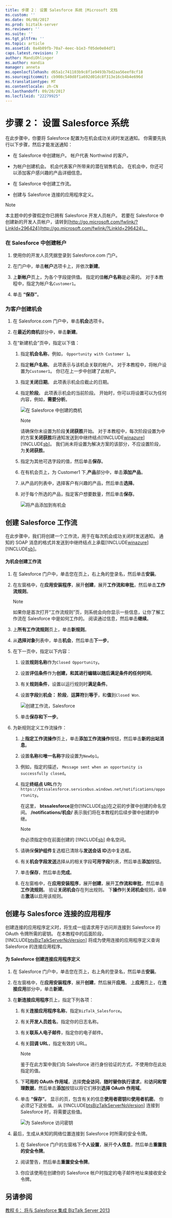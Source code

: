 ```yaml
---
title: 步骤 2： 设置 Salesforce 系统 |Microsoft 文档
ms.custom: ''
ms.date: 06/08/2017
ms.prod: biztalk-server
ms.reviewer: ''
ms.suite: ''
ms.tgt_pltfrm: ''
ms.topic: article
ms.assetid: 0a4b09fb-70a7-4eec-b1e3-f05de0e84df1
caps.latest.revision: 7
author: MandiOhlinger
ms.author: mandia
manager: anneta
ms.openlocfilehash: d65a1c741103b9c8f1e9493b7bd2aa56eef8cf18
ms.sourcegitcommit: cb908c540d8f1a692d01dc8f313e16cb4b4e696d
ms.translationtype: MT
ms.contentlocale: zh-CN
ms.lasthandoff: 09/20/2017
ms.locfileid: "22279925"
---
```

# <a name="step-2-set-up-the-salesforce-system"></a>步骤 2： 设置 Salesforce 系统
在此步骤中，你要将 Salesforce 配置为在机会成功关闭时发送通知。 你需要先执行以下步骤，然后才能发送通知：  
  
-   在 Salesforce 中创建帐户。 帐户代表 Northwind 的客户。  
  
-   为帐户创建机会。 机会代表客户所带来的潜在销售机会。 在机会中，你还可以添加客户感兴趣的产品详细信息。  
  
-   在 Salesforce 中创建工作流。  
  
-   创建与 Salesforce 连接的应用程序定义。  
  
> [!NOTE]
>  本主题中的步骤假定你已拥有 Salesforce 开发人员帐户。 若要在 Salesforce 中创建新的开发人员帐户，请转到[http://go.microsoft.com/fwlink/?LinkId=296424](http://go.microsoft.com/fwlink/?LinkId=296424)。  
  
### <a name="to-create-an-account-in-salesforce"></a>在 Salesforce 中创建帐户  
  
1.  使用你的开发人员凭据登录到 Salesforce.com 门户。  
  
2.  在门户中，单击**帐户**选项卡上，并依次**新建**。  
  
3.  上**新帐户**页上，为各个字段提供值。 指定的值**帐户名称**是必需的。 对于本教程中，指定为帐户名`Customer1`。  
  
4.  单击 **“保存”**。  
  
### <a name="to-create-an-opportunity-for-the-customer"></a>为客户创建机会  
  
1.  在 Salesforce.com 门户中，单击**机会**选项卡。  
  
2.  在**最近的商机**部分中，单击**新建**。  
  
3.  在“新建机会”页中，指定以下值：  
  
    1.  指定**机会名称**，例如， `Opportunity with Customer 1`。  
  
    2.  指定**帐户名称**。 此项表示与该机会关联的帐户。 对于本教程中，将帐户设置为`Customer1`。 你已在上一步中创建了此帐户。  
  
    3.  指定**关闭日期**。 此项表示机会应截止的日期。  
  
    4.  指定**阶段**。 此项表示机会的当前阶段。 开始时，你可以将设置可以为任何内容，例如，**需要分析**。  
  
         ![在 Salesforce 中创建的商机](../core/media/bts-sf-create-opp.jpg "BTS_SF_Create_Opp")  
  
        > [!NOTE]
        >  请确保你未设置为阶段**关闭获胜**开始。 对于本教程中，每次阶段设置为中的方案**关闭获胜**将通知发送到中继终结点[!INCLUDE[winazure](../includes/winazure-md.md)] [!INCLUDE[sb](../includes/sb-md.md)]。 我们尚未将设置为解决方案的该部分，不应设置阶段，为**关闭获胜**。  
  
    5.  指定为其他可选字段的值，然后单击**保存**。  
  
    6.  在有机会页上，为 Customer1 下,**产品**部分中，单击**添加产品**。  
  
    7.  从产品的列表中，选择客户有兴趣的产品，然后单击**选择**。  
  
    8.  对于每个所选的产品，指定客户想要数量，然后单击**保存**。  
  
         ![将产品添加到有机会](../core/media/bts-sf-add-product.gif "BTS_SF_Add_Product")  
  
## <a name="create-a-salesforce-workflow"></a>创建 Salesforce 工作流  
 在此步骤中，我们将创建一个工作流，用于在每次机会成功关闭时发送通知。 通知的 SOAP 消息的格式并发送到中继终结点上承载[!INCLUDE[winazure](../includes/winazure-md.md)] [!INCLUDE[sb](../includes/sb-md.md)]。  
  
#### <a name="to-create-a-workflow-for-opportunities"></a>为机会创建工作流  
  
1.  在 Salesforce 门户中，单击您在页上，右上角的登录名，然后单击**安装**。  
  
2.  在左窗格中，在**应用安装程序**，展开**创建**，展开**工作流和审批**，然后单击**工作流规则**。  
  
    > [!NOTE]
    >  如果你是首次打开“工作流规则”页，则系统会向你显示一些信息，让你了解工作流在 Salesforce 中是如何工作的。 阅读通过信息，然后单击**继续**。  
  
3.  上**所有工作流规则**页上，单击**新规则**。  
  
4.  从**选择对象**列表中，单击**机会**，然后单击**下一步**。  
  
5.  在下一页中，指定以下内容：  
  
    1.  设置**规则名称**作为`Closed Opportunity`。  
  
    2.  设置**评估条件**作为**创建，和其进行编辑以随后满足条件的任何时间**。  
  
    3.  有关**规则条件**，设置以运行规则时**满足条件**。  
  
    4.  设置**字段**到**机会： 阶段**，**运算符**到**等于**，和**值**到`Closed Won`.  
  
         ![创建工作流，Salesforce](../core/media/bts-sf-create-workflow.jpg "BTS_SF_Create_Workflow")  
  
    5.  单击**保存和下一步**。  
  
6.  为新规则定义工作流操作：  
  
    1.  上**指定工作流操作**页上，单击**添加工作流操作**按钮，然后单击**新的出站消息**。  
  
    2.  设置**名称**和**唯一名称**字段设置为`NewOp1`。  
  
    3.  例如，指定的描述， `Message sent when an opportunity is successfully closed`。  
  
    4.  指定**终结点 URL**作为`https://btssalesforce.servicebus.windows.net/notifications/opportunity`。  
  
         在这里， **btssalesforce**是你[!INCLUDE[sb](../includes/sb-md.md)]在之前的步骤中创建的命名空间。 **/notifications/机会/** 表示我们将在本教程的后续步骤中创建的中继。  
  
        > [!NOTE]
        >  你必须指定你在前面创建的 [!INCLUDE[sb](../includes/sb-md.md)] 命名空间。  
  
    5.  请确保**保护组件**复选框已清除与**发送会话 ID**选中复选框。  
  
    6.  有关**机会字段发送**选择从的相关字段**可用字段**列表，然后单击**添加**按钮。  
  
    7.  单击**保存**，然后单击**完成**。  
  
    8.  在左窗格中，在**应用安装程序**，展开**创建**，展开**工作流和审批**，然后单击**工作流规则**。 验证**关闭机会**存在列出规则。 下**操作**列**关闭机会**规则，请单击**激活**以启用该规则。  
  
## <a name="create-a-salesforce-connected-application"></a>创建与 Salesforce 连接的应用程序  
 创建连接的应用程序定义时，将生成一组请求用于访问并连接到 Salesforce 的 OAuth 令牌所需的密钥。 在本教程中的后面阶段，[!INCLUDE[btsBizTalkServerNoVersion](../includes/btsbiztalkservernoversion-md.md)] 将成为使用连接的应用程序定义查询 Salesforce 的连接应用程序。  
  
#### <a name="to-create-a-connected-application-for-salesforce"></a>为 Salesforce 创建连接应用程序定义  
  
1.  在 Salesforce 门户中，单击您在页上，右上角的登录名，然后单击**安装**。  
  
2.  在左窗格中，在**应用安装程序**，展开**创建**，然后展开**应用**。 上**应用**页上，在**连接应用**部分中，单击**新建**。  
  
3.  在**新连接应用程序**页上，指定下列各项：  
  
    1.  有关**连接应用程序名称**，指定`BizTalk_Salesforce`。  
  
    2.  有关**开发人员姓名**，指定你的日志名称。  
  
    3.  有关**联系人电子邮件**，指定你的电子邮件。  
  
    4.  有关**回调 URL**，指定有效的 URL。  
  
        > [!NOTE]
        >  鉴于在此方案中我们向 Salesforce 进行身份验证的方式，不使用你在此处指定的值。  
  
    5.  下**可用的 OAuth 作用域**，选择**完全访问**，**随时替你执行请求**，和**访问和管理数据**，然后单击**添加**按钮以将它们移到**选择 OAuth 作用域**。  
  
    6.  单击 **“保存”**。 显示的页，包含有关的信息**使用者密钥**和**使用者机密**。 你必须记下这些值。 从 [!INCLUDE[btsBizTalkServerNoVersion](../includes/btsbiztalkservernoversion-md.md)] 连接到 Salesforce 时，将需要这些值。  
  
         ![为 Salesforce 访问密钥](../core/media/bts-sf-consumer-keys.jpg "BTS_SF_Consumer_Keys")  
  
4.  最后，生成从未知的网络位置连接到 Salesforce 时所需的安全令牌。  
  
    1.  在 Salesforce 门户的左窗格下**个人设置**，展开**个人信息**，然后单击**重置我的安全令牌**。  
  
    2.  阅读警告，然后单击**重置安全令牌**。  
  
    3.  你应该使用在创建你的 Salesforce 帐户时指定的电子邮件地址来接收安全令牌。  
  
## <a name="see-also"></a>另请参阅  
 [教程 6： 将与 Salesforce 集成 BizTalk Server 2013](Tutorial:%20Integrating%20BizTalk%20Server%202013%20with%20Salesforce.md)